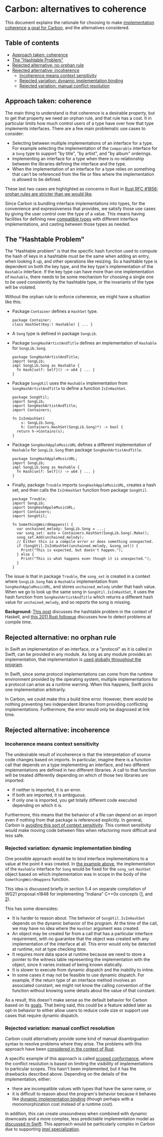 # Carbon: alternatives to coherence

<!--
Part of the Carbon Language project, under the Apache License v2.0 with LLVM
Exceptions. See /LICENSE for license information.
SPDX-License-Identifier: Apache-2.0 WITH LLVM-exception
-->

This document explains the rationale for choosing to make
[implementation coherence](terminology.md#coherence)
[a goal for Carbon](goals.md#coherence), and the alternatives considered.

<!-- toc -->

## Table of contents

-   [Approach taken: coherence](#approach-taken-coherence)
-   [The "Hashtable Problem"](#the-hashtable-problem)
-   [Rejected alternative: no orphan rule](#rejected-alternative-no-orphan-rule)
-   [Rejected alternative: incoherence](#rejected-alternative-incoherence)
    -   [Incoherence means context sensitivity](#incoherence-means-context-sensitivity)
    -   [Rejected variation: dynamic implementation binding](#rejected-variation-dynamic-implementation-binding)
    -   [Rejected variation: manual conflict resolution](#rejected-variation-manual-conflict-resolution)

<!-- tocstop -->

## Approach taken: coherence

The main thing to understand is that coherence is a desirable property, but to
get that property we need an orphan rule, and that rule has a cost. It in
particular limits how much control users of a type have over how that type
implements interfaces. There are a few main problematic use cases to consider:

-   Selecting between multiple implementations of an interface for a type. For
    example selecting the implementation of the `Comparable` interface for a
    `Song` type to support "by title", "by artist", and "by album" orderings.
-   Implementing an interface for a type when there is no relationship between
    the libraries defining the interface and the type.
-   When the implementation of an interface for a type relies on something that
    can't be referenced from the file or files where the implementation is
    allowed to be defined.

These last two cases are highlighted as concerns in Rust in
[Rust RFC #1856: orphan rules are stricter than we would like](https://github.com/rust-lang/rfcs/issues/1856).

Since Carbon is bundling interface implementations into types, for the
convenience and expressiveness that provides, we satisfy those use cases by
giving the user control over the type of a value. This means having facilities
for defining new [compatible types](terminology.md#compatible-types) with
different interface implementations, and casting between those types as needed.

## The "Hashtable Problem"

The "Hashtable problem" is that the specific hash function used to compute the
hash of keys in a hashtable must be the same when adding an entry, when looking
it up, and other operations like resizing. So a hashtable type is dependent on
both the key type, and the key type's implementation of the `Hashable`
interface. If the key type can have more than one implementation of `Hashable`,
there needs to be some mechanism for choosing a single one to be used
consistently by the hashtable type, or the invariants of the type will be
violated.

Without the orphan rule to enforce coherence, we might have a situation like
this:

-   Package `Container` defines a `HashSet` type.

    ```
    package Container;
    class HashSet(Key:! Hashable) { ... }
    ```

-   A `Song` type is defined in package `SongLib`.
-   Package `SongHashArtistAndTitle` defines an implementation of `Hashable` for
    `SongLib.Song`.

    ```
    package SongHashArtistAndTitle;
    import SongLib;
    impl SongLib.Song as Hashable {
      fn Hash[self: Self]() -> u64 { ... }
    }
    ```

-   Package `SongUtil` uses the `Hashable` implementation from
    `SongHashArtistAndTitle` to define a function `IsInHashSet`.

    ```
    package SongUtil;
    import SongLib;
    import SongHashArtistAndTitle;
    import Containers;

    fn IsInHashSet(
        s: SongLib.Song,
        h: Containers.HashSet(SongLib.Song)*) -> bool {
      return h->Contains(s);
    }
    ```

-   Package `SongHashAppleMusicURL` defines a different implementation of
    `Hashable` for `SongLib.Song` than package `SongHashArtistAndTitle`.

    ```
    package SongHashAppleMusicURL;
    import SongLib;
    impl SongLib.Song as Hashable {
      fn Hash[self: Self]() -> u64 { ... }
    }
    ```

-   Finally, package `Trouble` imports `SongHashAppleMusicURL`, creates a hash
    set, and then calls the `IsInHashSet` function from package `SongUtil`.

    ```
    package Trouble;
    import SongLib;
    import SongHashAppleMusicURL;
    import Containers;
    import SongUtil;

    fn SomethingWeirdHappens() {
      var unchained_melody: SongLib.Song = ...;
      var song_set: auto = Containers.HashSet(SongLib.Song).Make();
      song_set.Add(unchained_melody);
      // Either this is a compile error or does something unexpected.
      if (SongUtil.IsInHashSet(unchained_melody, &song_set)) {
        Print("This is expected, but doesn't happen.");
      } else {
        Print("This is what happens even though it is unexpected.");
      }
    }
    ```

The issue is that in package `Trouble`, the `song_set` is created in a context
where `SongLib.Song` has a `Hashable` implementation from
`SongHashAppleMusicURL`, and stores `unchained_melody` under that hash value.
When we go to look up the same song in `SongUtil.IsInHashSet`, it uses the hash
function from `SongHashArtistAndTitle` which returns a different hash value for
`unchained_melody`, and so reports the song is missing.

**Background:** [This post](https://gist.github.com/nikomatsakis/1421744)
discusses the hashtable problem in the context of Haskell, and
[this 2011 Rust followup](https://www.mail-archive.com/rust-dev@mozilla.org/msg01024.html)
discusses how to detect problems at compile time.

## Rejected alternative: no orphan rule

In Swift an implementation of an interface, or a "protocol" as it is called in
Swift, can be provided in any module. As long as any module provides an
implementation, that implementation is
[used globally throughout the program](https://stackoverflow.com/questions/48762971/swift-protocol-conformance-by-extension-between-frameworks).

In Swift, since some protocol implementations can come from the runtime
environment provided by the operating system, multiple implementations for a
protocol can arise as a runtime warning. When this happens, Swift picks one
implementation arbitrarily.

In Carbon, we could make this a build time error. However, there would be
nothing preventing two independent libraries from providing conflicting
implementations. Furthermore, the error would only be diagnosed at link time.

## Rejected alternative: incoherence

### Incoherence means context sensitivity

The undesirable result of incoherence is that the interpretation of source code
changes based on imports. In particular, imagine there is a function call that
depends on a type implementing an interface, and two different implementations
are defined in two different libraries. A call to that function will be treated
differently depending on which of those two libraries are imported:

-   If neither is imported, it is an error.
-   If both are imported, it is ambiguous.
-   If only one is imported, you get totally different code executed depending
    on which it is.

Furthermore, this means that the behavior of a file can depend on an import even
if nothing from that package is referenced explicitly. In general, Carbon is
[avoiding this sort of context sensitivity](/docs/project/principles/low_context_sensitivity.md).
This context sensitivity would make moving code between files when refactoring
more difficult and less safe.

### Rejected variation: dynamic implementation binding

One possible approach would be to bind interface implementations to a value at
the point it was created. In [the example above](#the-hashtable-problem), the
implementation of the `Hashable` interface for `Song` would be fixed for the
`song_set` `HashSet` object based on which implementation was in scope in the
body of the `SomethingWeirdHappens` function.

This idea is discussed briefly in section 5.4 on separate compilation of WG21
proposal n1848 for implementing "Indiana" C++0x concepts
([1](https://citeseerx.ist.psu.edu/pdf/6e1398d22fd6a3e31aba2519d7a00a8f0d93e7e8),
and [2](https://wg21.link/n1848)).

This has some downsides:

-   It is harder to reason about. The behavior of `SongUtil.IsInHashSet` depends
    on the dynamic behavior of the program. At the time of the call, we may have
    no idea where the `HashSet` argument was created.
-   An object may be created far from a call that has a particular interface
    requirement, with no guarantee that the object was created with any
    implementation of the interface at all. This error would only be detected at
    runtime, not at type checking time.
-   It requires more data space at runtime because we need to store a pointer to
    the witness table representing the implementation with the object, since it
    varies instead of being known statically.
-   It is slower to execute from dynamic dispatch and the inability to inline.
-   In some cases it may not be feasible to use dynamic dispatch. For example,
    if the return type of an interface method involves an associated constant,
    we might not know the calling convention of the function without knowing
    some details about the value of that constant.

As a result, this doesn't make sense as the default behavior for Carbon based on
its [goals](/docs/project/goals.md). That being said, this could be a feature
added later as opt-in behavior to either allow users to reduce code size or
support use cases that require dynamic dispatch.

### Rejected variation: manual conflict resolution

Carbon could alternatively provide some kind of manual disambiguation syntax to
resolve problems where they arise. The problems with this approach have been
[considered in the context of Rust](https://github.com/Ixrec/rust-orphan-rules#whats-wrong-with-incoherence).

A specific example of this approach is called
[scoped conformance](https://forums.swift.org/t/scoped-conformances/37159),
where the conflict resolution is based on limiting the visibility of
implementations to particular scopes. This hasn't been implemented, but it has
the drawbacks described above. Depending on the details of the implementation,
either:

-   there are incompatible values with types that have the same name, or
-   it is difficult to reason about the program's behavior because it behaves
    like
    [dynamic implementation binding](#rejected-variation-dynamic-implementation-binding)
    (though perhaps with a monomorphization cost instead of a runtime cost).

In addition, this
can create unsoundness when combined with dynamic downcasts and a more complex, less predictable implementation model as [discussed in Swift](https://forums.swift.org/t/retroactive-conformances-dynamic-downcast-type-unsoundness/73890).
This approach would be particularly complex in Carbon due to supporting
[impl specialization](terminology.md#specialization).
